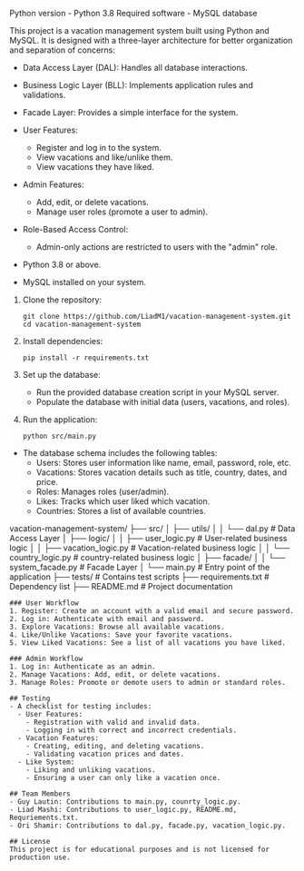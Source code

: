 Python version - Python 3.8
Required software - MySQL database

This project is a vacation management system built using Python and MySQL. It is designed with a three-layer architecture for better organization and separation of concerns:

- Data Access Layer (DAL): Handles all database interactions.
- Business Logic Layer (BLL): Implements application rules and validations.
- Facade Layer: Provides a simple interface for the system.

- User Features:
  - Register and log in to the system.
  - View vacations and like/unlike them.
  - View vacations they have liked.

- Admin Features:
  - Add, edit, or delete vacations.
  - Manage user roles (promote a user to admin).

- Role-Based Access Control:
  - Admin-only actions are restricted to users with the "admin" role.

- Python 3.8 or above.
- MySQL installed on your system.

1. Clone the repository:
   ```
   git clone https://github.com/LiadM1/vacation-management-system.git
   cd vacation-management-system
   ```
2. Install dependencies:
   ```
   pip install -r requirements.txt
   ```
3. Set up the database:
   - Run the provided database creation script in your MySQL server.
   - Populate the database with initial data (users, vacations, and roles).

4. Run the application:
   ```
   python src/main.py
   ```

- The database schema includes the following tables:
  - Users: Stores user information like name, email, password, role, etc.
  - Vacations: Stores vacation details such as title, country, dates, and price.
  - Roles: Manages roles (user/admin).
  - Likes: Tracks which user liked which vacation.
  - Countries: Stores a list of available countries.

vacation-management-system/
├── src/
│   ├── utils/
│   │   └── dal.py              # Data Access Layer
│   ├── logic/
│   │   ├── user_logic.py       # User-related business logic
│   │   ├── vacation_logic.py   # Vacation-related business logic
│   │   └── country_logic.py    # country-related business logic
│   ├── facade/
│   │   └── system_facade.py    # Facade Layer
│   └── main.py                 # Entry point of the application
├── tests/                      # Contains test scripts
├── requirements.txt            # Dependency list
├── README.md                   # Project documentation
```
### User Workflow
1. Register: Create an account with a valid email and secure password.
2. Log in: Authenticate with email and password.
3. Explore Vacations: Browse all available vacations.
4. Like/Unlike Vacations: Save your favorite vacations.
5. View Liked Vacations: See a list of all vacations you have liked.

### Admin Workflow
1. Log in: Authenticate as an admin.
2. Manage Vacations: Add, edit, or delete vacations.
3. Manage Roles: Promote or demote users to admin or standard roles.

## Testing
- A checklist for testing includes:
  - User Features:
    - Registration with valid and invalid data.
    - Logging in with correct and incorrect credentials.
  - Vacation Features:
    - Creating, editing, and deleting vacations.
    - Validating vacation prices and dates.
  - Like System:
    - Liking and unliking vacations.
    - Ensuring a user can only like a vacation once.

## Team Members
- Guy Lautin: Contributions to main.py, counrty_logic.py.
- Liad Mashi: Contributions to user_logic.py, README.md, Requriements.txt.
- Ori Shamir: Contributions to dal.py, facade.py, vacation_logic.py.

## License
This project is for educational purposes and is not licensed for production use.
